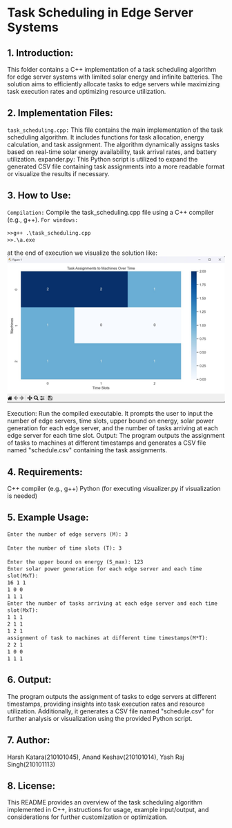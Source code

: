 # Task Scheduling in Edge Server Systems

## 1. Introduction:

This folder contains a C++ implementation of a task scheduling algorithm for edge server systems with limited solar energy and infinite batteries. The solution aims to efficiently allocate tasks to edge servers while maximizing task execution rates and optimizing resource utilization.

## 2. Implementation Files:

`task_scheduling.cpp:` This file contains the main implementation of the task scheduling algorithm. It includes functions for task allocation, energy calculation, and task assignment. The algorithm dynamically assigns tasks based on real-time solar energy availability, task arrival rates, and battery utilization.
expander.py: This Python script is utilized to expand the generated CSV file containing task assignments into a more readable format or visualize the results if necessary.
## 3. How to Use:

`Compilation:` Compile the task_scheduling.cpp file using a C++ compiler (e.g., g++).
`For windows:` 
```
>>g++ .\task_scheduling.cpp
>>.\a.exe
```
at the end of execution we visualize the solution like:
![Alt text](OutputImg.jpeg)

Execution: Run the compiled executable. It prompts the user to input the number of edge servers, time slots, upper bound on energy, solar power generation for each edge server, and the number of tasks arriving at each edge server for each time slot.
Output: The program outputs the assignment of tasks to machines at different timestamps and generates a CSV file named "schedule.csv" containing the task assignments.
## 4. Requirements:

C++ compiler (e.g., g++)
Python (for executing visualizer.py if visualization is needed)

## 5. Example Usage:

```
Enter the number of edge servers (M): 3

Enter the number of time slots (T): 3

Enter the upper bound on energy (S_max): 123
Enter solar power generation for each edge server and each time slot(MxT):
16 1 1
1 0 0
1 1 1
Enter the number of tasks arriving at each edge server and each time slot(MxT):
1 1 1
2 1 1
1 2 1
assignment of task to machines at different time timestamps(M*T):
2 2 1
1 0 0
1 1 1
```
## 6. Output:

The program outputs the assignment of tasks to edge servers at different timestamps, providing insights into task execution rates and resource utilization. Additionally, it generates a CSV file named "schedule.csv" for further analysis or visualization using the provided Python script.

## 7. Author:

Harsh Katara(210101045), Anand Keshav(210101014), Yash Raj Singh(210101113)

## 8. License:

This README provides an overview of the task scheduling algorithm implemented in C++, instructions for usage, example input/output, and considerations for further customization or optimization.